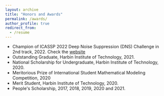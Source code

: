 ```yaml
---
layout: archive
title: "Honors and Awards"
permalink: /awards/
author_profile: true
redirect_from:
  - /resume
---
```


* Champion of ICASSP 2022 Deep Noise Suppression (DNS) Challenge in 2nd track, 2022. Check the [website](https://www.microsoft.com/en-us/research/academic-program/deep-noise-suppression-challenge-icassp-2022/)
* Outstanding Graduate, Harbin Institute of Technology, 2021.
* National Scholarship for Undergraduate, Harbin Institute of Technology, 2020.
* Meritorious Prize of International Student Mathematical Modeling Competition, 2020
* Merit Student, Harbin Institute of Technology, 2020.
* People's Scholarship, 2017, 2018, 2019, 2020 and 2021.
